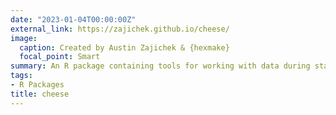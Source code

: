```yaml
---
date: "2023-01-04T00:00:00Z"
external_link: https://zajichek.github.io/cheese/
image:
  caption: Created by Austin Zajichek & {hexmake}
  focal_point: Smart
summary: An R package containing tools for working with data during statistical analysis
tags:
- R Packages
title: cheese
---
```

